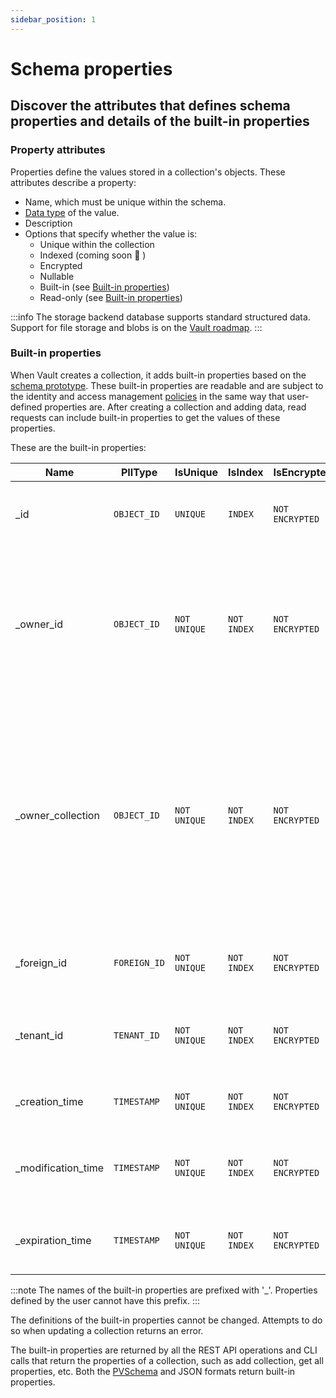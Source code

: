 ```yaml
---
sidebar_position: 1
---
```


# Schema properties

## Discover the attributes that defines schema properties and details of the built-in properties

### Property attributes

Properties define the values stored in a collection's objects. These attributes describe a property:

- Name, which must be unique within the schema.
- [Data type](data-types) of the value.
- Description
- Options that specify whether the value is:
  - Unique within the collection
  - Indexed (coming soon 🎁 )
  - Encrypted
  - Nullable
  - Built-in (see [Built-in properties](#built-in-properties))
  - Read-only (see [Built-in properties](#built-in-properties))

:::info
The storage backend database supports standard structured data. Support for file storage and blobs is on the [Vault roadmap](/roadmap).
:::

### Built-in properties

When Vault creates a collection, it adds built-in properties based on the [schema prototype](schema-prototypes). These built-in properties are readable and are subject to the identity and access management [policies](/guides/manage-users-and-policies/how-iam-works#policy-management) in the same way that user-defined properties are. After creating a collection and adding data, read requests can include built-in properties to get the values of these properties.

These are the built-in properties:

| Name               | PIIType      | IsUnique     | IsIndex     | IsEncrypted     | IsNullable | IsBuiltIn | IsReadOnly     | Description                                                                                                                                                  |
| ------------------ | ------------ |  ----------- | ----------- | --------------- | ---------- | --------- | -------------- | ------------------------------------------------------------------------------------------------------------------------------------------------------------ |
| _id                | `OBJECT_ID`  | `UNIQUE`     | `INDEX`     | `NOT ENCRYPTED` | `NOT NULL` | `BUILTIN` | `READONLY`     | The unique identifier of an object in the collection.                                                                                                        |
| _owner_id          | `OBJECT_ID`  | `NOT UNIQUE` | `NOT INDEX` | `NOT ENCRYPTED` | `NULL`     | `BUILTIN` | `NOT READONLY` | The ID of the owner of the object. For associated data, this value identifies the owning object in a PERSONS collection.                                     |
| _owner_collection  | `OBJECT_ID`  | `NOT UNIQUE` | `NOT INDEX` | `NOT ENCRYPTED` | `NULL`     | `BUILTIN` | `NOT READONLY` | The name of the collection in which the owner of the object defined. For associated data, this value identifies the PERSONS collection containing the owner. |
| _foreign_id        | `FOREIGN_ID` | `NOT UNIQUE` | `NOT INDEX` | `NOT ENCRYPTED` | `NULL`     | `BUILTIN` | `NOT READONLY` | The ID that identifies the person in your application.                                                                                                       |
| _tenant_id         | `TENANT_ID`  | `NOT UNIQUE` | `NOT INDEX` | `NOT ENCRYPTED` | `NULL`     | `BUILTIN` | `NOT READONLY` | The ID of the tenant with access privileges for this object.                                                                                                 |
| _creation_time     | `TIMESTAMP`  | `NOT UNIQUE` | `NOT INDEX` | `NOT ENCRYPTED` | `NOT NULL` | `BUILTIN` | `READONLY`     | The time when the object was created.                                                                                                                        |
| _modification_time | `TIMESTAMP`  | `NOT UNIQUE` | `NOT INDEX` | `NOT ENCRYPTED` | `NOT NULL` | `BUILTIN` | `READONLY`     | The time when the object was most recently modified.                                                                                                         |
| _expiration_time   | `TIMESTAMP`  | `NOT UNIQUE` | `NOT INDEX` | `NOT ENCRYPTED` | `NOT NULL` | `BUILTIN` | `READONLY`     | The time when the object will be soft-deleted.                                                                                                               |

:::note
The names of the built-in properties are prefixed with '_'. Properties defined by the user cannot have this prefix.
:::

The definitions of the built-in properties cannot be changed. Attempts to do so when updating a collection returns an error.

The built-in properties are returned by all the REST API operations and CLI calls that return the properties of a collection, such as add collection, get all properties, etc. Both the [PVSchema](pvschema) and JSON formats return built-in properties.
